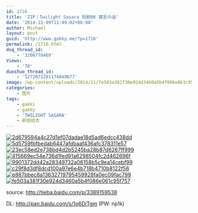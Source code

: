 ```yaml
---
id: 1716
title: 'ZIP！Twilight Sasara 短剧06 寝言の话'
date: '2014-11-09T11:49:02+08:00'
author: Michael
layout: post
guid: 'http://www.gakky.me/?p=1716'
permalink: /1716.html
dsq_thread_id:
    - '3206778469'
Views:
    - '70'
duoshuo_thread_id:
    - '1272072281174049677'
image: /wp-content/uploads/2014/11/fe503a381f30e924d3460a5b4f086e061c95f757.jpg
categories:
    - 图片
tags:
    - gakki
    - gakky
    - 'TWILIGHT SASARA'
    - 新垣结衣
---
```


[![2d679594a4c27d1ef07dadae18d5ad6edcc438dd](http://www.yui-aragaki.org/wp-content/uploads/2014/11/2d679594a4c27d1ef07dadae18d5ad6edcc438dd.jpg)](http://www.yui-aragaki.org/wp-content/uploads/2014/11/2d679594a4c27d1ef07dadae18d5ad6edcc438dd.jpg "2d679594a4c27d1ef07dadae18d5ad6edcc438dd") [![5d5759fbfbedab6447afdbaaf436afc378311e57](http://www.yui-aragaki.org/wp-content/uploads/2014/11/5d5759fbfbedab6447afdbaaf436afc378311e57.jpg)](http://www.yui-aragaki.org/wp-content/uploads/2014/11/5d5759fbfbedab6447afdbaaf436afc378311e57.jpg "5d5759fbfbedab6447afdbaaf436afc378311e57") [![23ec58ed2e738bd4d2b5245ba28b87d6267ff999](http://www.yui-aragaki.org/wp-content/uploads/2014/11/23ec58ed2e738bd4d2b5245ba28b87d6267ff999.jpg)](http://www.yui-aragaki.org/wp-content/uploads/2014/11/23ec58ed2e738bd4d2b5245ba28b87d6267ff999.jpg "23ec58ed2e738bd4d2b5245ba28b87d6267ff999") [![415669ec54e736d1fed91a6298504fc2d462696f](http://www.yui-aragaki.org/wp-content/uploads/2014/11/415669ec54e736d1fed91a6298504fc2d462696f.jpg)](http://www.yui-aragaki.org/wp-content/uploads/2014/11/415669ec54e736d1fed91a6298504fc2d462696f.jpg "415669ec54e736d1fed91a6298504fc2d462696f") [![9901372dd42a28349732a06158b5c9ea14cebf99](http://www.yui-aragaki.org/wp-content/uploads/2014/11/9901372dd42a28349732a06158b5c9ea14cebf99.jpg)](http://www.yui-aragaki.org/wp-content/uploads/2014/11/9901372dd42a28349732a06158b5c9ea14cebf99.jpg "9901372dd42a28349732a06158b5c9ea14cebf99") [![c29f8d3df8dcd100a97e6e4b718b4710b8122f56](http://www.yui-aragaki.org/wp-content/uploads/2014/11/c29f8d3df8dcd100a97e6e4b718b4710b8122f56.jpg)](http://www.yui-aragaki.org/wp-content/uploads/2014/11/c29f8d3df8dcd100a97e6e4b718b4710b8122f56.jpg "c29f8d3df8dcd100a97e6e4b718b4710b8122f56") [![e887bbec8a13632719795459928fa0ec09fac799](http://www.yui-aragaki.org/wp-content/uploads/2014/11/e887bbec8a13632719795459928fa0ec09fac799.jpg)](http://www.yui-aragaki.org/wp-content/uploads/2014/11/e887bbec8a13632719795459928fa0ec09fac799.jpg "e887bbec8a13632719795459928fa0ec09fac799") [![fe503a381f30e924d3460a5b4f086e061c95f757](http://www.yui-aragaki.org/wp-content/uploads/2014/11/fe503a381f30e924d3460a5b4f086e061c95f757.jpg)](http://www.yui-aragaki.org/wp-content/uploads/2014/11/fe503a381f30e924d3460a5b4f086e061c95f757.jpg "fe503a381f30e924d3460a5b4f086e061c95f757")

source: <http://tieba.baidu.com/p/3389159538>

DL: <http://pan.baidu.com/s/1o6DiTgm> (PW: np1k)